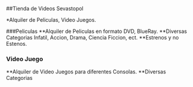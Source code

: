 
##Tienda de Videos Sevastopol

*Alquiler de Peliculas, Video Juegos.

###Peliculas
**Alquiler de Peliculas en formato DVD, BlueRay.
**Diversas Categorias Infatil, Accion, Drama, Ciencia Ficcion, ect.
**Estrenos y no Estenos.

### Video Juego	
**Alquiler de Video Juegos para diferentes Consolas.
**Diversas Categorias


